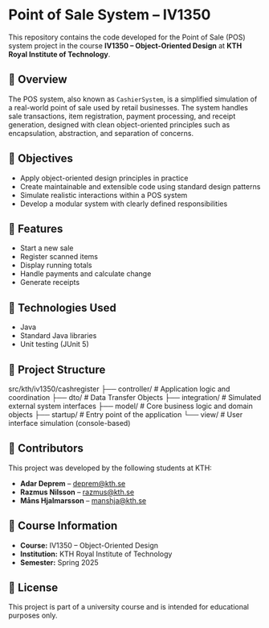 
# Point of Sale System – IV1350

This repository contains the code developed for the Point of Sale (POS) system project in the course **IV1350 – Object-Oriented Design** at **KTH Royal Institute of Technology**.

## 📌 Overview

The POS system, also known as `CashierSystem`, is a simplified simulation of a real-world point of sale used by retail businesses. The system handles sale transactions, item registration, payment processing, and receipt generation, designed with clean object-oriented principles such as encapsulation, abstraction, and separation of concerns.

## 🎯 Objectives

- Apply object-oriented design principles in practice
- Create maintainable and extensible code using standard design patterns
- Simulate realistic interactions within a POS system
- Develop a modular system with clearly defined responsibilities

## 🧱 Features

- Start a new sale
- Register scanned items
- Display running totals
- Handle payments and calculate change
- Generate receipts

## 🧩 Technologies Used

- Java
- Standard Java libraries
- Unit testing (JUnit 5)

## 📁 Project Structure

src/kth/iv1350/cashregister
├── controller/       # Application logic and coordination
├── dto/              # Data Transfer Objects
├── integration/      # Simulated external system interfaces
├── model/            # Core business logic and domain objects
├── startup/          # Entry point of the application
└── view/             # User interface simulation (console-based)

## 👥 Contributors

This project was developed by the following students at KTH:

- **Adar Deprem** – [deprem@kth.se](mailto:deprem@kth.se)  
- **Razmus Nilsson** – [razmus@kth.se](mailto:razmus@kth.se)  
- **Måns Hjalmarsson** – [manshja@kth.se](mailto:manshja@kth.se)  

## 🏫 Course Information

- **Course:** IV1350 – Object-Oriented Design  
- **Institution:** KTH Royal Institute of Technology  
- **Semester:** Spring 2025  

## 📜 License

This project is part of a university course and is intended for educational purposes only.
